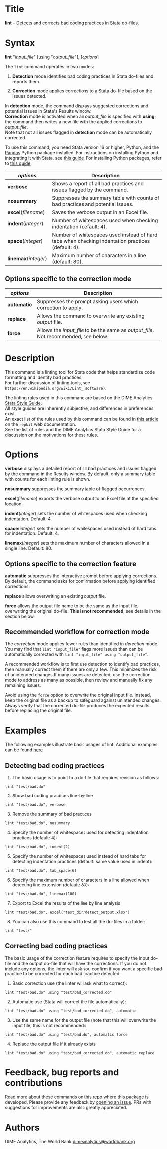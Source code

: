 # Title

__lint__ – Detects and corrects bad coding practices in Stata do-files.

# Syntax

__lint__ "_input_file_" [using "_output_file_"], [_options_]

The `lint` command operates in two modes:

1. __Detection__ mode identifies bad coding practices in Stata do-files and reports them.

2. __Correction__ mode applies corrections to a Stata do-file based on the issues detected.

In __detection__ mode, the command displays suggested corrections and potential issues in Stata's Results window.  
__Correction__ mode is activated when an _output_file_ is specified with __using__; the command then writes a new file with the applied corrections to _output_file_.  
Note that not all issues flagged in __detection__ mode can be automatically corrected.

To use this command, you need Stata version 16 or higher, Python, and the [Pandas](https://pandas.pydata.org) Python package installed.
For instructions on installing Python and integrating it with Stata, see [this guide](https://blog.stata.com/2020/08/18/stata-python-integration-part-1-setting-up-stata-to-use-python/).
For installing Python packages, refer to [this guide](https://blog.stata.com/2020/09/01/stata-python-integration-part-3-how-to-install-python-packages).

| _options_ | Description |
|-----------|-------------|
| __**v**erbose__ | Shows a report of all bad practices and issues flagged by the command. |
| __**nosum**mary__ | Suppresses the summary table with counts of bad practices and potential issues. |
| __**e**xcel__(_filename_) | Saves the verbose output in an Excel file. |
| __**i**ndent__(_integer_) | Number of whitespaces used when checking indentation (default: 4). |
| __**s**pace__(_integer_) | Number of whitespaces used instead of hard tabs when checking indentation practices (default: 4). |
| __**l**inemax__(_integer_) | Maximum number of characters in a line (default: 80). |

## Options specific to the correction mode

| _options_ | Description |
|-----------|-------------|
| __**auto**matic__ | Suppresses the prompt asking users which correction to apply. |
| __replace__ | Allows the command to overwrite any existing _output_ file. |
| __force__ | Allows the _input_file_ to be the same as _output_file_. Not recommended, see below. |

# Description

This command is a linting tool for Stata code that helps standardize code formatting and identify bad practices.  
For further discussion of linting tools, see `https://en.wikipedia.org/wiki/Lint_(software)`. 

The linting rules used in this command are based on the DIME Analytics [Stata Style Guide](https://worldbank.github.io/dime-data-handbook/coding.html#the-dime-analytics-stata-style-guide).  
All style guides are inherently subjective, and differences in preferences exist.  
An exact list of the rules used by this command can be found in [this article](https://github.com/worldbank/repkit/blob/add-linter/src/vignettes/linting-rules.md) on the `repkit` web documentation.  
See the list of rules and the DIME Analytics Stata Style Guide for a discussion on the motivations for these rules.

# Options

__**v**erbose__ displays a detailed report of all bad practices and issues flagged by the command in the Results window. By default, only a summary table with counts for each linting rule is shown.

__**nosum**mary__ suppresses the summary table of flagged occurrences.

__**e**xcel__(_filename_) exports the verbose output to an Excel file at the specified location.

__**i**ndent__(_integer_) sets the number of whitespaces used when checking indentation. Default: 4.

__**s**pace__(_integer_) sets the number of whitespaces used instead of hard tabs for indentation. Default: 4.

__**l**inemax__(_integer_) sets the maximum number of characters allowed in a single line. Default: 80.

## Options specific to the correction feature

__**auto**matic__ suppresses the interactive prompt before applying corrections. By default, the command asks for confirmation before applying identified corrections.

__replace__ allows overwriting an existing _output_ file.

__force__ allows the output file name to be the same as the input file, overwriting the original do-file. __This is not recommended__; see details in the section below.

## Recommended workflow for correction mode

The _correction_ mode applies fewer rules than identified in _detection_ mode. 
You may find that `lint "input_file"` flags more issues than can be automatically corrected with `lint "input_file" using "output_file"`.

A recommended workflow is to first use detection to identify bad practices, then manually correct them if there are only a few. This minimizes the risk of unintended changes.If many issues are detected, use the correction mode to address as many as possible, then review and manually fix any remaining issues. 

Avoid using the `force` option to overwrite the original input file. 
Instead, keep the original file as a backup to safeguard against unintended changes. Always verify that the corrected do-file produces the expected results before replacing the original file.

# Examples

The following examples illustrate basic usages of lint. Additional examples can be found [here](https://github.com/worldbank/repkit/blob/add-linter/src/vignettes/lint-examples.md)

## Detecting bad coding practices

1. The basic usage is to point to a do-file that requires revision as follows:

```
lint "test/bad.do"
```

2. Show bad coding practices line-by-line

```
lint "test/bad.do", verbose
```

3. Remove the summary of bad practices

```
lint "test/bad.do", nosummary
```

4. Specify the number of whitespaces used for detecting indentation practices (default: 4):

```
lint "test/bad.do", indent(2)
```

5. Specify the number of whitespaces used instead of hard tabs for detecting indentation practices (default: same value used in indent):

```
lint "test/bad.do", tab_space(6)
```

6. Specify the maximum number of characters in a line allowed when detecting line extension (default: 80):

```
lint "test/bad.do", linemax(100)
```

7. Export to Excel the results of the line by line analysis

```
lint "test/bad.do", excel("test_dir/detect_output.xlsx")
```

8. You can also use this command to test all the do-files in a folder:

```
lint "test/"
```

## Correcting bad coding practices

The basic usage of the correction feature requires to specify the input do-file and the output do-file that will have the corrections. If you do not include any options, the linter will ask you confirm if you want a specific bad practice to be corrected for each bad practice detected:

1. Basic correction use (the linter will ask what to correct):

```
lint "test/bad.do" using "test/bad_corrected.do"
```

2. Automatic use (Stata will correct the file automatically):

```
lint "test/bad.do" using "test/bad_corrected.do", automatic
```

3. Use the same name for the output file (note that this will overwrite the input file, this is not recommended):

```
lint "test/bad.do" using "test/bad.do", automatic force
```

4. Replace the output file if it already exists

```
lint "test/bad.do" using "test/bad_corrected.do", automatic replace
```

# Feedback, bug reports and contributions

Read more about these commands on [this repo](https://github.com/worldbank/repkit) where this package is developed. Please provide any feedback by [opening an issue](https://github.com/worldbank/repkit/issues). PRs with suggestions for improvements are also greatly appreciated.

# Authors

DIME Analytics, The World Bank dimeanalytics@worldbank.org
